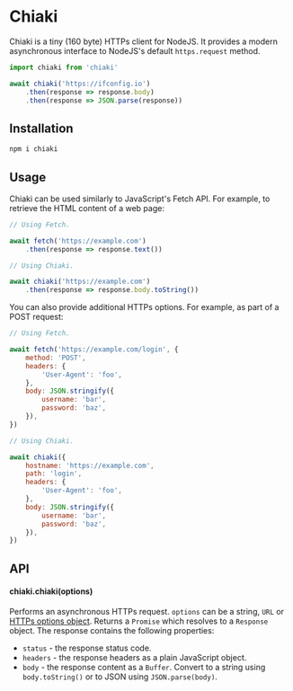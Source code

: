 # Chiaki

Chiaki is a tiny (160 byte) HTTPs client for NodeJS. It provides a modern asynchronous interface to NodeJS's default `https.request` method.

```js
import chiaki from 'chiaki'

await chiaki('https://ifconfig.io')
	.then(response => response.body)
	.then(response => JSON.parse(response))
```


## Installation

```sh
npm i chiaki
```


## Usage

Chiaki can be used similarly to JavaScript's Fetch API. For example, to retrieve the HTML content of a web page:

```js
// Using Fetch.

await fetch('https://example.com')
	.then(response => response.text())
```

```js
// Using Chiaki.

await chiaki('https://example.com')
	.then(response => response.body.toString()) 
```

You can also provide additional HTTPs options. For example, as part of a POST request:

```js
// Using Fetch.

await fetch('https://example.com/login', {
	method: 'POST',
	headers: {
		'User-Agent': 'foo',
	},
	body: JSON.stringify({
		username: 'bar',
		password: 'baz',
	}),
})
```

```js
// Using Chiaki.

await chiaki({
	hostname: 'https://example.com',
	path: 'login',
	headers: {
		'User-Agent': 'foo',
	},
	body: JSON.stringify({
		username: 'bar',
		password: 'baz',
	}),
})
```


## API

#### chiaki.chiaki(options)

Performs an asynchronous HTTPs request. `options` can be a string, `URL` or [HTTPs options object](https://nodejs.org/api/http.html#httprequesturl-options-callback). Returns a `Promise` which resolves to a `Response` object. The response contains the following properties:

* `status` - the response status code.
* `headers` - the response headers as a plain JavaScript object.
* `body` - the response content as a `Buffer`. Convert to a string using `body.toString()` or to JSON using `JSON.parse(body)`.
